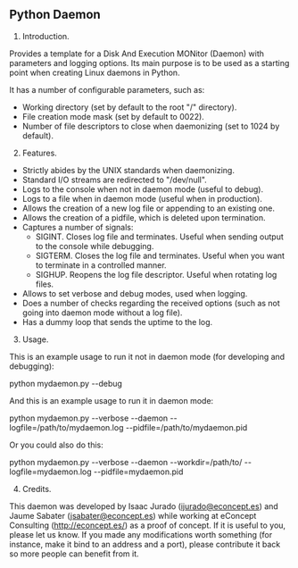 Python Daemon
-------------

1. Introduction.

Provides a template for a Disk And Execution MONitor (Daemon) with parameters and logging options. Its main purpose is to be used as a starting point when creating Linux daemons in Python.

It has a number of configurable parameters, such as:

* Working directory (set by default to the root "/" directory).
* File creation mode mask (set by default to 0022).
* Number of file descriptors to close when daemonizing (set to 1024 by default).

2. Features.

* Strictly abides by the UNIX standards when daemonizing.
* Standard I/O streams are redirected to "/dev/null".
* Logs to the console when not in daemon mode (useful to debug).
* Logs to a file when in daemon mode (useful when in production).
* Allows the creation of a new log file or appending to an existing one.
* Allows the creation of a pidfile, which is deleted upon termination.
* Captures a number of signals:
  * SIGINT. Closes log file and terminates. Useful when sending output to the console while debugging.
  * SIGTERM. Closes the log file and terminates. Useful when you want to terminate in a controlled manner.
  * SIGHUP. Reopens the log file descriptor. Useful when rotating log files.
* Allows to set verbose and debug modes, used when logging.
* Does a number of checks regarding the received options (such as not going into daemon mode without a log file).
* Has a dummy loop that sends the uptime to the log.

3. Usage.

This is an example usage to run it not in daemon mode (for developing and debugging):

python mydaemon.py --debug

And this is an example usage to run it in daemon mode:

python mydaemon.py --verbose --daemon --logfile=/path/to/mydaemon.log --pidfile=/path/to/mydaemon.pid

Or you could also do this:

python mydaemon.py --verbose --daemon --workdir=/path/to/ --logfile=mydaemon.log --pidfile=mydaemon.pid

4. Credits.

This daemon was developed by Isaac Jurado (ijurado@econcept.es) and Jaume Sabater (jsabater@econcept.es) while working at eConcept Consulting (http://econcept.es/) as a proof of concept. If it is useful to you, please let us know. If you made any modifications worth something (for instance, make it bind to an address and a port), please contribute it back so more people can benefit from it.
